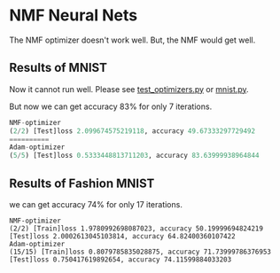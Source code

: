 # NMF Neural Nets

The NMF optimizer doesn't work well. But, the NMF would get well.


## Results of MNIST

Now it cannot run well. Please see [test_optimizers.py](https://github.com/ashigirl96/nmf-nn/blob/master/optimizer/tests/test_optimizers.py) or [mnist.py](https://github.com/ashigirl96/nmf-nn/blob/master/examples/mnist.py).

But now we can get accuracy 83% for only 7 iterations.

```python
NMF-optimizer
(2/2) [Test]loss 2.099674575219118, accuracy 49.67333297729492
==========
Adam-optimizer
(5/5) [Test]loss 0.5333448813711203, accuracy 83.63999938964844
```

## Results of Fashion MNIST


we can get accuracy 74% for only 17 iterations.


```pythonstub
NMF-optimizer
(2/2) [Train]loss 1.9780992698087023, accuracy 50.19999694824219 [Test]loss 2.0002613045103814, accuracy 64.82400360107422
Adam-optimizer
(15/15) [Train]loss 0.8079785835028875, accuracy 71.73999786376953 [Test]loss 0.750417619892654, accuracy 74.11599884033203

```
